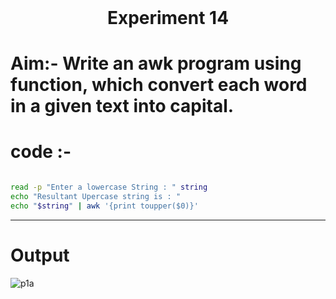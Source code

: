 <h1 align="center" style="margin-top: 0px;"> Experiment 14 </h1> 

#   Aim:-   Write an awk program using function, which convert each word in a given text into capital. 
#   code :- 

```bash

read -p "Enter a lowercase String : " string
echo "Resultant Upercase string is : "
echo "$string" | awk '{print toupper($0)}'

```
<hr />

#   Output


![p1a](https://hiren14.github.io/OS_050/output/exp14.png)

